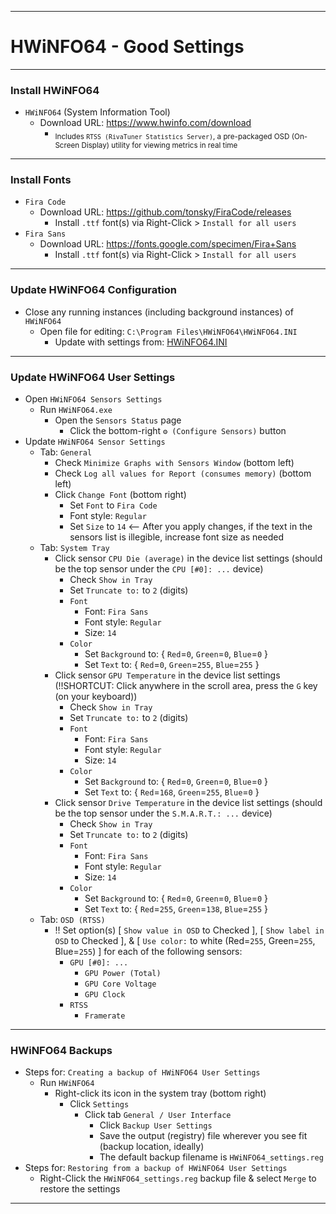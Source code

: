 <!-- https://github.com/mcavallo-git/Coding/blob/main/windows/HWiNFO64/HWiNFO64%20-%20Good%20Settings.md -->

***

# HWiNFO64 - Good Settings

***

### Install HWiNFO64
  - `HWiNFO64` (System Information Tool)
    - Download URL: https://www.hwinfo.com/download
      - <sub>Includes `RTSS (RivaTuner Statistics Server)`, a pre-packaged OSD (On-Screen Display) utility for viewing metrics in real time</sub>

***
### Install Fonts
  - `Fira Code`
    - Download URL:  https://github.com/tonsky/FiraCode/releases
      - Install `.ttf` font(s) via Right-Click > `Install for all users`
  - `Fira Sans`
    - Download URL:  https://fonts.google.com/specimen/Fira+Sans
      - Install `.ttf` font(s) via Right-Click > `Install for all users`

***

### Update HWiNFO64 Configuration
  - Close any running instances (including background instances) of `HWiNFO64`
    - Open file for editing: `C:\Program Files\HWiNFO64\HWiNFO64.INI`
      - Update with settings from: [HWiNFO64.INI](./HWiNFO64.INI)

***

### Update HWiNFO64 User Settings
  - Open `HWiNFO64 Sensors Settings`
    - Run `HWiNFO64.exe`
      - Open the `Sensors Status` page
        - Click the bottom-right `⚙️ (Configure Sensors)` button
  - Update `HWiNFO64 Sensor Settings`
    - Tab: `General`
      - Check `Minimize Graphs with Sensors Window`  (bottom left)
      - Check `Log all values for Report (consumes memory)`  (bottom left)
      - Click `Change Font`  (bottom right)
        - Set `Font` to `Fira Code`
        - Font style: `Regular`
        - Set `Size` to `14`   <-- After you apply changes, if the text in the sensors list is illegible, increase font size as needed
    - Tab: `System Tray`
      - Click sensor `CPU Die (average)` in the device list settings  (should be the top sensor under the `CPU [#0]: ...` device)
        - Check `Show in Tray`
        - Set `Truncate to:` to `2` (digits)
        - `Font`
          - Font: `Fira Sans`
          - Font style: `Regular`
          - Size: `14`
        - `Color`
          - Set `Background` to: { `Red`=`0`, `Green`=`0`, `Blue`=`0` }
          - Set `Text` to: { `Red`=`0`, `Green`=`255`, `Blue`=`255` }
      - Click sensor `GPU Temperature` in the device list settings  (!!SHORTCUT: Click anywhere in the scroll area, press the `G` key (on your keyboard))
        - Check `Show in Tray`
        - Set `Truncate to:` to `2` (digits)
        - `Font`
          - Font: `Fira Sans`
          - Font style: `Regular`
          - Size: `14`
        - `Color`
          - Set `Background` to: { `Red`=`0`, `Green`=`0`, `Blue`=`0` }
          - Set `Text` to: { `Red`=`168`, `Green`=`255`, `Blue`=`0` }
      - Click sensor `Drive Temperature` in the device list settings  (should be the top sensor under the `S.M.A.R.T.: ...` device)
        - Check `Show in Tray`
        - Set `Truncate to:` to `2` (digits)
        - `Font`
          - Font: `Fira Sans`
          - Font style: `Regular`
          - Size: `14`
        - `Color`
          - Set `Background` to: { `Red`=`0`, `Green`=`0`, `Blue`=`0` }
          - Set `Text` to: { `Red`=`255`, `Green`=`138`, `Blue`=`255` }
    - Tab: `OSD (RTSS)`
      - !! Set option(s) [ `Show value in OSD` to Checked ], [ `Show label in OSD` to Checked ], & [ `Use color:` to white (Red=`255`, Green=`255`, Blue=`255`) ] for each of the following sensors:
        - `GPU [#0]: ...`
          - `GPU Power (Total)`
          - `GPU Core Voltage`
          - `GPU Clock`
        - `RTSS`
          - `Framerate`

***

### HWiNFO64 Backups
  - Steps for: `Creating a backup of HWiNFO64 User Settings`
    - Run `HWiNFO64`
      - Right-click its icon in the system tray (bottom right)
        - Click `Settings`
          - Click tab `General / User Interface`
            -  Click `Backup User Settings`
              - Save the output (registry) file wherever you see fit (backup location, ideally)
              - The default backup filename is `HWiNFO64_settings.reg`
  - Steps for: `Restoring from a backup of HWiNFO64 User Settings`
    - Right-Click the `HWiNFO64_settings.reg` backup file & select `Merge` to restore the settings

***
